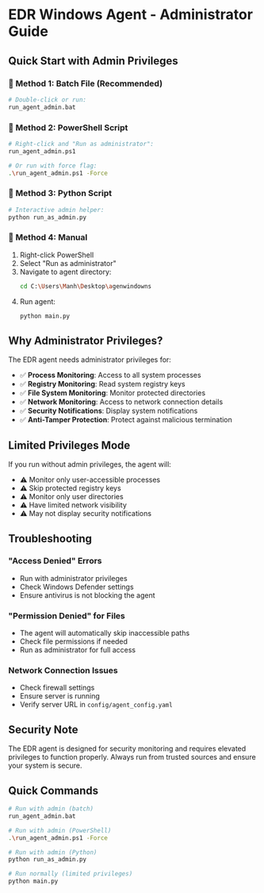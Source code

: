 # EDR Windows Agent - Administrator Guide

## Quick Start with Admin Privileges

### 🚀 Method 1: Batch File (Recommended)
```bash
# Double-click or run:
run_agent_admin.bat
```

### 🚀 Method 2: PowerShell Script
```bash
# Right-click and "Run as administrator":
run_agent_admin.ps1

# Or run with force flag:
.\run_agent_admin.ps1 -Force
```

### 🚀 Method 3: Python Script
```bash
# Interactive admin helper:
python run_as_admin.py
```

### 🚀 Method 4: Manual
1. Right-click PowerShell
2. Select "Run as administrator"
3. Navigate to agent directory:
   ```bash
   cd C:\Users\Manh\Desktop\agenwindowns
   ```
4. Run agent:
   ```bash
   python main.py
   ```

## Why Administrator Privileges?

The EDR agent needs administrator privileges for:

- ✅ **Process Monitoring**: Access to all system processes
- ✅ **Registry Monitoring**: Read system registry keys
- ✅ **File System Monitoring**: Monitor protected directories
- ✅ **Network Monitoring**: Access to network connection details
- ✅ **Security Notifications**: Display system notifications
- ✅ **Anti-Tamper Protection**: Protect against malicious termination

## Limited Privileges Mode

If you run without admin privileges, the agent will:
- ⚠️ Monitor only user-accessible processes
- ⚠️ Skip protected registry keys
- ⚠️ Monitor only user directories
- ⚠️ Have limited network visibility
- ⚠️ May not display security notifications

## Troubleshooting

### "Access Denied" Errors
- Run with administrator privileges
- Check Windows Defender settings
- Ensure antivirus is not blocking the agent

### "Permission Denied" for Files
- The agent will automatically skip inaccessible paths
- Check file permissions if needed
- Run as administrator for full access

### Network Connection Issues
- Check firewall settings
- Ensure server is running
- Verify server URL in `config/agent_config.yaml`

## Security Note

The EDR agent is designed for security monitoring and requires elevated privileges to function properly. Always run from trusted sources and ensure your system is secure.

## Quick Commands

```bash
# Run with admin (batch)
run_agent_admin.bat

# Run with admin (PowerShell)
.\run_agent_admin.ps1 -Force

# Run with admin (Python)
python run_as_admin.py

# Run normally (limited privileges)
python main.py
``` 